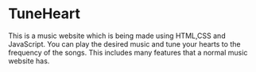 # TuneHeart
This is a music website which is being made using HTML,CSS and JavaScript. You can play the desired music and tune your hearts to the frequency of the songs. This includes many features that a normal music website has.
